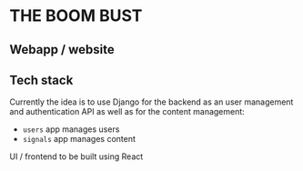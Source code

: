 # THE BOOM BUST

## Webapp / website
## Tech stack
Currently the idea is to use Django for the backend as an user management and authentication API as well as for the content management:
- `users` app manages users
- `signals` app manages content
  
UI / frontend to be built using React

